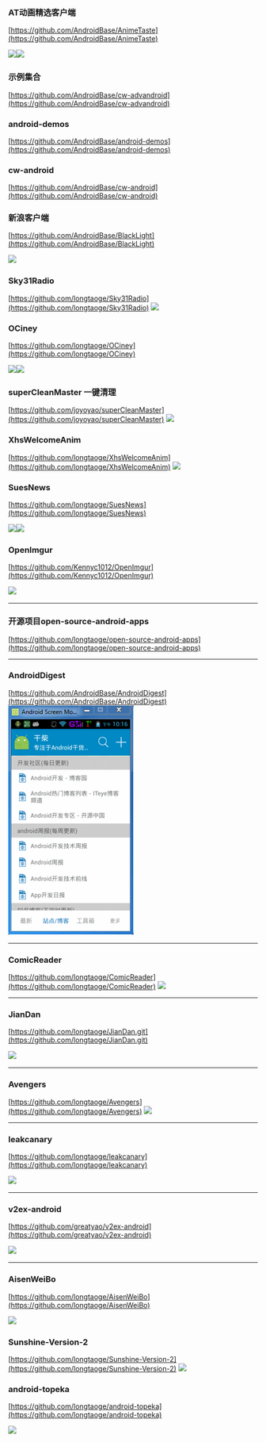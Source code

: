 
### AT动画精选客户端 ###
[https://github.com/AndroidBase/AnimeTaste](https://github.com/AndroidBase/AnimeTaste)

![](https://camo.githubusercontent.com/f7ad561934c07dbc8b3fd024e4666d1737968459/687474703a2f2f7777322e73696e61696d672e636e2f6d773639302f36313064633033346a7731653838356f396b6a677a6a323038633062343074792e6a7067)![](https://camo.githubusercontent.com/2f012e878bcb4c613b52b3a37bb3de427f2a5a3d/687474703a2f2f7777332e73696e61696d672e636e2f6d773639302f36313064633033346a7731653838356f626e6a79366a32303863306234337a6f2e6a7067)

### 示例集合 ###
[https://github.com/AndroidBase/cw-advandroid](https://github.com/AndroidBase/cw-advandroid)
### android-demos ###
[https://github.com/AndroidBase/android-demos](https://github.com/AndroidBase/android-demos)
### cw-android ###
[https://github.com/AndroidBase/cw-android](https://github.com/AndroidBase/cw-android)
### 新浪客户端 ###
[https://github.com/AndroidBase/BlackLight](https://github.com/AndroidBase/BlackLight)

![](https://raw.githubusercontent.com/PaperAirplane-Dev-Team/BlackLight/master/art/chrome-screenshot.png)

### Sky31Radio ###
[https://github.com/longtaoge/Sky31Radio](https://github.com/longtaoge/Sky31Radio)
![](https://github.com/longtaoge/Sky31Radio/raw/master/screenshots/device-2015-01-22-224854.png)


### OCiney ###
[https://github.com/longtaoge/OCiney](https://github.com/longtaoge/OCiney)

![](https://raw.githubusercontent.com/florent37/OCiney/master/images/00_films_small.png?raw=true)![](https://raw.githubusercontent.com/florent37/OCiney/master/images/01_film_small.png?raw=true)

### superCleanMaster 一键清理 ###
[https://github.com/joyoyao/superCleanMaster](https://github.com/joyoyao/superCleanMaster)
![](https://github.com/joyoyao/superCleanMaster/raw/master/screenshot/home.jpg)
### XhsWelcomeAnim ###
[https://github.com/longtaoge/XhsWelcomeAnim](https://github.com/longtaoge/XhsWelcomeAnim)
![](https://raw.githubusercontent.com/w446108264/XhsWelcomeAnim/master/output/show.gif)

### SuesNews ###
[https://github.com/longtaoge/SuesNews](https://github.com/longtaoge/SuesNews)

![](https://github.com/longtaoge/SuesNews/raw/master/art/content.gif)![](https://github.com/longtaoge/SuesNews/raw/master/art/start.gif)
### OpenImgur ###
[https://github.com/Kennyc1012/OpenImgur](https://github.com/Kennyc1012/OpenImgur)

![](https://github.com/Kennyc1012/OpenImgur/raw/master/assets/ss1.png)

----------

### 开源项目open-source-android-apps ###
[https://github.com/longtaoge/open-source-android-apps](https://github.com/longtaoge/open-source-android-apps)



----------
### AndroidDigest ###
[https://github.com/AndroidBase/AndroidDigest](https://github.com/AndroidBase/AndroidDigest)
![](https://github.com/AndroidBase/AndroidDigest/raw/master/gancai.gif)

----------

### ComicReader ###

[https://github.com/longtaoge/ComicReader](https://github.com/longtaoge/ComicReader)
![](https://camo.githubusercontent.com/e43d83c43fdbefe9a41582cf676c6d792df09d58/687474703a2f2f7777772e61706b6275732e636f6d2f646174612f6174746163686d656e742f666f72756d2f3230313530342f31342f30393136303165626f783975747a6d39663931316d632e706e67)


----------
### JianDan ###
[https://github.com/longtaoge/JianDan.git](https://github.com/longtaoge/JianDan.git)

![](https://camo.githubusercontent.com/b1d1540c156419715a045ecad49ff621a3bdd994/687474703a2f2f69322e74696574756b752e636f6d2f653430653166353864333130393737632e706e67)

----------
### Avengers ###

[https://github.com/longtaoge/Avengers](https://github.com/longtaoge/Avengers)
![](https://camo.githubusercontent.com/783b6503b41cd509bc5d0fa4fbc43180f73cab38/687474703a2f2f616e64726f636f64652e65732f77702d636f6e74656e742f75706c6f6164732f323031352f30352f6176656e676572735f6c6973742d65313433313537313432343231332e706e67)

----------
### leakcanary ###

[https://github.com/longtaoge/leakcanary](https://github.com/longtaoge/leakcanary)

![](https://github.com/longtaoge/leakcanary/raw/master/assets/screenshot.png)

----------
### v2ex-android ###
[https://github.com/greatyao/v2ex-android](https://github.com/greatyao/v2ex-android)


![](https://camo.githubusercontent.com/63c60941b0380e83a08769561afe7fbff43de92b/68747470733a2f2f7261772e6769746875622e636f6d2f677265617479616f2f763265782d616e64726f69642f6d61737465722f736e617073686f74732f686f742e706e67)

----------

### AisenWeiBo ###
[https://github.com/longtaoge/AisenWeiBo](https://github.com/longtaoge/AisenWeiBo)


![](https://github.com/wangdan/AisenWeibo/raw/master/resource/aisen_5.gif)


### Sunshine-Version-2 ###
[https://github.com/longtaoge/Sunshine-Version-2](https://github.com/longtaoge/Sunshine-Version-2)
![](https://github.com/longtaoge/Sunshine-Version-2/blob/sunshine_master/Sunshine.gif)


### android-topeka ###
[https://github.com/longtaoge/android-topeka](https://github.com/longtaoge/android-topeka)

![](https://github.com/longtaoge/android-topeka/raw/master/screenshots/categories.png)